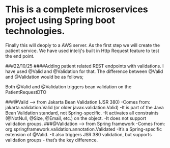 # This is a complete microservices project using Spring boot technologies. 

Finally this will deoply to a AWS server.
As the first step we will create the patient service. 
We have used intelij's built in Http Request feature to test the end point. 

###22/10/25
####Adding patient related REST endpoints with validations. 
I have used @Valid and @Validation for that. 
The difference between @Valid and @Validation would be as follows;

Both @Valid and @Validation triggers bean validation on the PatientRequestDTO

###@Valid --> from Jakarta Bean Validation (JSR 380)
    -Comes from: jakarta.validation.Valid (or older javax.validation.Valid)
    -It is part of the Java Bean Validation standard, not Spring-specific.
    -It activates all constraints (@NotNull, @Size, @Email, etc.) on the object.
    -It does not support validation groups.
###@Validation --> from Spring framework
    -Comes from: org.springframework.validation.annotation.Validated
    -It’s a Spring-specific extension of @Valid.
    -It also triggers JSR 380 validation, but supports validation groups - that’s the key difference.
